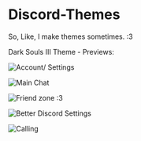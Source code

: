 # Discord-Themes
So, Like, I make themes sometimes. :3


Dark Souls III Theme - Previews:

![Account/ Settings](https://a.pomf.cat/bzfvdr.jpg)

![Main Chat](https://a.pomf.cat/umqvxl.jpg)

![Friend zone :3](https://a.pomf.cat/tdovry.jpg)

![Better Discord Settings](https://a.pomf.cat/frjwzn.jpg)

![Calling](https://a.pomf.cat/ehsmsl.jpg)

